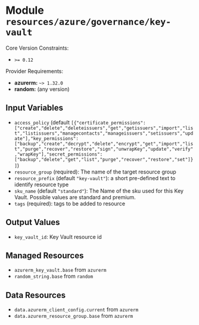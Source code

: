 
# Module `resources/azure/governance/key-vault`

Core Version Constraints:
* `>= 0.12`

Provider Requirements:
* **azurerm:** `~> 1.32.0`
* **random:** (any version)

## Input Variables
* `access_policy` (default `[{"certificate_permissions":["create","delete","deleteissuers","get","getissuers","import","list","listissuers","managecontacts","manageissuers","setissuers","update"],"key_permissions":["backup","create","decrypt","delete","encrypt","get","import","list","purge","recover","restore","sign","unwrapKey","update","verify","wrapKey"],"secret_permissions":["backup","delete","get","list","purge","recover","restore","set"]}]`)
* `resource_group` (required): The name of the target resource group
* `resource_prefix` (default `"key-vault"`): a short pre-defined text to identify resource type
* `sku_name` (default `"standard"`): The Name of the sku used for this Key Vault. Possible values are standard and premium.
* `tags` (required): tags to be added to resource

## Output Values
* `key_vault_id`: Key Vault resource id

## Managed Resources
* `azurerm_key_vault.base` from `azurerm`
* `random_string.base` from `random`

## Data Resources
* `data.azurerm_client_config.current` from `azurerm`
* `data.azurerm_resource_group.base` from `azurerm`

